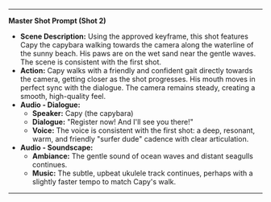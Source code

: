 
---
**Master Shot Prompt (Shot 2)**

*   **Scene Description:** Using the approved keyframe, this shot features Capy the capybara walking towards the camera along the waterline of the sunny beach. His paws are on the wet sand near the gentle waves. The scene is consistent with the first shot.
*   **Action:** Capy walks with a friendly and confident gait directly towards the camera, getting closer as the shot progresses. His mouth moves in perfect sync with the dialogue. The camera remains steady, creating a smooth, high-quality feel.
*   **Audio - Dialogue:**
    *   **Speaker:** Capy (the capybara)
    *   **Dialogue:** "Register now! And I'll see you there!"
    *   **Voice:** The voice is consistent with the first shot: a deep, resonant, warm, and friendly "surfer dude" cadence with clear articulation.
*   **Audio - Soundscape:**
    *   **Ambiance:** The gentle sound of ocean waves and distant seagulls continues.
    *   **Music:** The subtle, upbeat ukulele track continues, perhaps with a slightly faster tempo to match Capy's walk.
---
